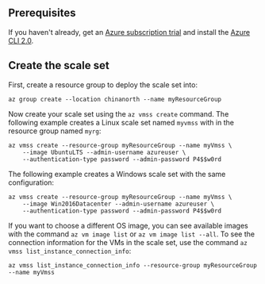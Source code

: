 ## Prerequisites

If you haven't already, get an [Azure subscription trial](https://www.azure.cn/pricing/1rmb-trial/) and install the [Azure CLI 2.0](https://docs.microsoft.com/cli/azure/install-az-cli2).

## Create the scale set

First, create a resource group to deploy the scale set into:

```azurecli
az group create --location chinanorth --name myResourceGroup
```

Now create your scale set using the `az vmss create` command. The following example creates a Linux scale set named `myvmss` with in the resource group named `myrg`:

```azurecli
az vmss create --resource-group myResourceGroup --name myVmss \
    --image UbuntuLTS --admin-username azureuser \
    --authentication-type password --admin-password P4$$w0rd
```

The following example creates a Windows scale set with the same configuration:

```azurecli
az vmss create --resource-group myResourceGroup --name myVmss \
    --image Win2016Datacenter --admin-username azureuser \
    --authentication-type password --admin-password P4$$w0rd
```

If you want to choose a different OS image, you can see available images with the command `az vm image list` or `az vm image list --all`. To see the connection information for the VMs in the scale set, use the command `az vmss list_instance_connection_info`:

```azurecli
az vmss list_instance_connection_info --resource-group myResourceGroup --name myVmss
```